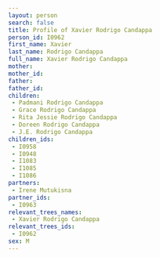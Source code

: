 ```yaml
---
layout: person
search: false
title: Profile of Xavier Rodrigo Candappa
person_id: I0962
first_name: Xavier
last_name: Rodrigo Candappa
full_name: Xavier Rodrigo Candappa
mother: 
mother_id: 
father: 
father_id: 
children:
 - Padmani Rodrigo Candappa
 - Grace Rodrigo Candappa
 - Rita Jessie Rodrigo Candappa
 - Doreen Rodrigo Candappa
 - J.E. Rodrigo Candappa
children_ids:
 - I0958
 - I0948
 - I1083
 - I1085
 - I1086
partners:
 - Irene Mutukisna
partner_ids:
 - I0963
relevant_trees_names:
 - Xavier Rodrigo Candappa
relevant_trees_ids:
 - I0962
sex: M
---
```


